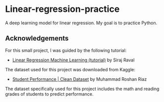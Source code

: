 # Linear-regression-practice

A deep learning model for linear regression. My goal is to practice Python.

## Acknowledgements

For this small project, I was guided by the following tutorial:

- [Linear Regression Machine Learning (tutorial)](https://www.youtube.com/watch?v=uwwWVAgJBcM) by Siraj Raval

The dataset used for this project was downloaded from Kaggle:

- [Student Performance | Clean Dataset](https://www.kaggle.com/datasets/muhammadroshaanriaz/students-performance-dataset-cleaned?resource=download) by Muhammad Roshan Riaz

The dataset specifically used for this project includes the math and reading grades of students to predict performance.
